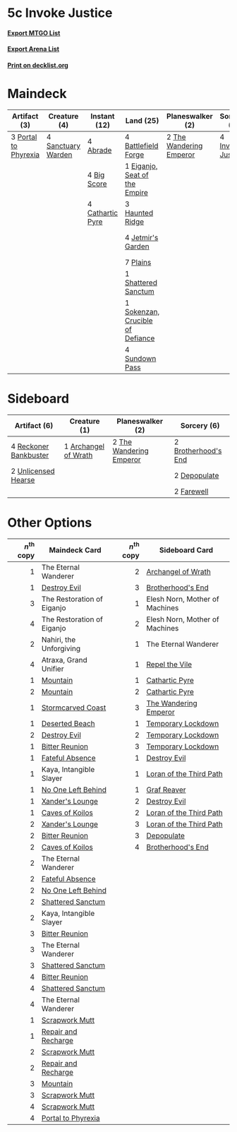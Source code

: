 # 5c Invoke Justice

#### [Export MTGO List](../collection/5c%20Invoke%20Justice/5c%20Invoke%20Justice.txt)
#### [Export Arena List](../collection/5c%20Invoke%20Justice/5c%20Invoke%20Justice_arena.txt)
#### [Print on decklist.org](http://decklist.org/?deckmain=4%09Abrade%0A3%09Atraxa,%20Grand%20Unifier%0A4%09Battlefield%20Forge%0A4%09Big%20Score%0A4%09Cathartic%20Pyre%0A1%09Eiganjo,%20Seat%20of%20the%20Empire%0A4%09Fable%20of%20the%20Mirror-Breaker%0A3%09Haunted%20Ridge%0A4%09Invoke%20Justice%0A4%09Jetmir's%20Garden%0A1%09Nahiri,%20the%20Unforgiving%0A7%09Plains%0A3%09Portal%20to%20Phyrexia%0A4%09Sanctuary%20Warden%0A1%09Shattered%20Sanctum%0A1%09Sokenzan,%20Crucible%20of%20Defiance%0A4%09Sundown%20Pass%0A2%09The%20Restoration%20of%20Eiganjo%0A2%09The%20Wandering%20Emperor&deckside=1%09Archangel%20of%20Wrath%0A2%09Brotherhood's%20End%0A2%09Depopulate%0A2%09Farewell%0A4%09Reckoner%20Bankbuster%0A2%09The%20Wandering%20Emperor%0A2%09Unlicensed%20Hearse)
# Maindeck

|                                         Artifact (3)                                          |                                        Creature (4)                                         |                                       Instant (12)                                        |                                                 Land (25)                                                 |                                         Planeswalker (2)                                         |                                        Sorcery (4)                                        |        Unknown (10)         |
|-----------------------------------------------------------------------------------------------|---------------------------------------------------------------------------------------------|-------------------------------------------------------------------------------------------|-----------------------------------------------------------------------------------------------------------|--------------------------------------------------------------------------------------------------|-------------------------------------------------------------------------------------------|-----------------------------|
|3 [Portal to Phyrexia](http://gatherer.wizards.com/Pages/Card/Details.aspx?multiverseid=583820)|4 [Sanctuary Warden](http://gatherer.wizards.com/Pages/Card/Details.aspx?multiverseid=555231)|4 [Abrade](http://gatherer.wizards.com/Pages/Card/Details.aspx?multiverseid=430772)        |4 [Battlefield Forge](http://gatherer.wizards.com/Pages/Card/Details.aspx?multiverseid=129479)             |2 [The Wandering Emperor](http://gatherer.wizards.com/Pages/Card/Details.aspx?multiverseid=548337)|4 [Invoke Justice](http://gatherer.wizards.com/Pages/Card/Details.aspx?multiverseid=548314)|3 Atraxa, Grand Unifier      |
|                                                                                               |                                                                                             |4 [Big Score](http://gatherer.wizards.com/Pages/Card/Details.aspx?multiverseid=555303)     |1 [Eiganjo, Seat of the Empire](http://gatherer.wizards.com/Pages/Card/Details.aspx?multiverseid=548581)   |                                                                                                  |                                                                                           |4 Fable of the Mirror-Breaker|
|                                                                                               |                                                                                             |4 [Cathartic Pyre](http://gatherer.wizards.com/Pages/Card/Details.aspx?multiverseid=534909)|3 [Haunted Ridge](http://gatherer.wizards.com/Pages/Card/Details.aspx?multiverseid=535061)                 |                                                                                                  |                                                                                           |1 Nahiri, the Unforgiving    |
|                                                                                               |                                                                                             |                                                                                           |4 [Jetmir's Garden](http://gatherer.wizards.com/Pages/Card/Details.aspx?multiverseid=555451)               |                                                                                                  |                                                                                           |2 The Restoration of Eiganjo |
|                                                                                               |                                                                                             |                                                                                           |7 [Plains](http://gatherer.wizards.com/Pages/Card/Details.aspx?multiverseid=439856)                        |                                                                                                  |                                                                                           |                             |
|                                                                                               |                                                                                             |                                                                                           |1 [Shattered Sanctum](http://gatherer.wizards.com/Pages/Card/Details.aspx?multiverseid=541140)             |                                                                                                  |                                                                                           |                             |
|                                                                                               |                                                                                             |                                                                                           |1 [Sokenzan, Crucible of Defiance](http://gatherer.wizards.com/Pages/Card/Details.aspx?multiverseid=548589)|                                                                                                  |                                                                                           |                             |
|                                                                                               |                                                                                             |                                                                                           |4 [Sundown Pass](http://gatherer.wizards.com/Pages/Card/Details.aspx?multiverseid=541142)                  |                                                                                                  |                                                                                           |                             |


# Sideboard

|                                          Artifact (6)                                          |                                         Creature (1)                                          |                                         Planeswalker (2)                                         |                                         Sorcery (6)                                          |
|------------------------------------------------------------------------------------------------|-----------------------------------------------------------------------------------------------|--------------------------------------------------------------------------------------------------|----------------------------------------------------------------------------------------------|
|4 [Reckoner Bankbuster](http://gatherer.wizards.com/Pages/Card/Details.aspx?multiverseid=548568)|1 [Archangel of Wrath](http://gatherer.wizards.com/Pages/Card/Details.aspx?multiverseid=574483)|2 [The Wandering Emperor](http://gatherer.wizards.com/Pages/Card/Details.aspx?multiverseid=548337)|2 [Brotherhood's End](http://gatherer.wizards.com/Pages/Card/Details.aspx?multiverseid=583713)|
|2 [Unlicensed Hearse](http://gatherer.wizards.com/Pages/Card/Details.aspx?multiverseid=555447)  |                                                                                               |                                                                                                  |2 [Depopulate](http://gatherer.wizards.com/Pages/Card/Details.aspx?multiverseid=555211)       |
|                                                                                                |                                                                                               |                                                                                                  |2 [Farewell](http://gatherer.wizards.com/Pages/Card/Details.aspx?multiverseid=548306)         |


# Other Options

|*n*<sup>th</sup> copy|                                        Maindeck Card                                         |*n*<sup>th</sup> copy|                                          Sideboard Card                                          |
|--------------------:|----------------------------------------------------------------------------------------------|--------------------:|--------------------------------------------------------------------------------------------------|
|                    1|The Eternal Wanderer                                                                          |                    2|[Archangel of Wrath](http://gatherer.wizards.com/Pages/Card/Details.aspx?multiverseid=574483)     |
|                    1|[Destroy Evil](http://gatherer.wizards.com/Pages/Card/Details.aspx?multiverseid=574497)       |                    3|[Brotherhood's End](http://gatherer.wizards.com/Pages/Card/Details.aspx?multiverseid=583713)      |
|                    3|The Restoration of Eiganjo                                                                    |                    1|Elesh Norn, Mother of Machines                                                                    |
|                    4|The Restoration of Eiganjo                                                                    |                    2|Elesh Norn, Mother of Machines                                                                    |
|                    2|Nahiri, the Unforgiving                                                                       |                    1|The Eternal Wanderer                                                                              |
|                    4|Atraxa, Grand Unifier                                                                         |                    1|[Repel the Vile](http://gatherer.wizards.com/Pages/Card/Details.aspx?multiverseid=548327)         |
|                    1|[Mountain](http://gatherer.wizards.com/Pages/Card/Details.aspx?multiverseid=439859)           |                    1|[Cathartic Pyre](http://gatherer.wizards.com/Pages/Card/Details.aspx?multiverseid=534909)         |
|                    2|[Mountain](http://gatherer.wizards.com/Pages/Card/Details.aspx?multiverseid=439859)           |                    2|[Cathartic Pyre](http://gatherer.wizards.com/Pages/Card/Details.aspx?multiverseid=534909)         |
|                    1|[Stormcarved Coast](http://gatherer.wizards.com/Pages/Card/Details.aspx?multiverseid=541141)  |                    3|[The Wandering Emperor](http://gatherer.wizards.com/Pages/Card/Details.aspx?multiverseid=548337)  |
|                    1|[Deserted Beach](http://gatherer.wizards.com/Pages/Card/Details.aspx?multiverseid=535058)     |                    1|[Temporary Lockdown](http://gatherer.wizards.com/Pages/Card/Details.aspx?multiverseid=574516)     |
|                    2|[Destroy Evil](http://gatherer.wizards.com/Pages/Card/Details.aspx?multiverseid=574497)       |                    2|[Temporary Lockdown](http://gatherer.wizards.com/Pages/Card/Details.aspx?multiverseid=574516)     |
|                    1|[Bitter Reunion](http://gatherer.wizards.com/Pages/Card/Details.aspx?multiverseid=583712)     |                    3|[Temporary Lockdown](http://gatherer.wizards.com/Pages/Card/Details.aspx?multiverseid=574516)     |
|                    1|[Fateful Absence](http://gatherer.wizards.com/Pages/Card/Details.aspx?multiverseid=534774)    |                    1|[Destroy Evil](http://gatherer.wizards.com/Pages/Card/Details.aspx?multiverseid=574497)           |
|                    1|Kaya, Intangible Slayer                                                                       |                    1|[Loran of the Third Path](http://gatherer.wizards.com/Pages/Card/Details.aspx?multiverseid=583597)|
|                    1|[No One Left Behind](http://gatherer.wizards.com/Pages/Card/Details.aspx?multiverseid=583694) |                    1|[Graf Reaver](http://gatherer.wizards.com/Pages/Card/Details.aspx?multiverseid=540963)            |
|                    1|[Xander's Lounge](http://gatherer.wizards.com/Pages/Card/Details.aspx?multiverseid=555461)    |                    2|[Destroy Evil](http://gatherer.wizards.com/Pages/Card/Details.aspx?multiverseid=574497)           |
|                    1|[Caves of Koilos](http://gatherer.wizards.com/Pages/Card/Details.aspx?multiverseid=129497)    |                    2|[Loran of the Third Path](http://gatherer.wizards.com/Pages/Card/Details.aspx?multiverseid=583597)|
|                    2|[Xander's Lounge](http://gatherer.wizards.com/Pages/Card/Details.aspx?multiverseid=555461)    |                    3|[Loran of the Third Path](http://gatherer.wizards.com/Pages/Card/Details.aspx?multiverseid=583597)|
|                    2|[Bitter Reunion](http://gatherer.wizards.com/Pages/Card/Details.aspx?multiverseid=583712)     |                    3|[Depopulate](http://gatherer.wizards.com/Pages/Card/Details.aspx?multiverseid=555211)             |
|                    2|[Caves of Koilos](http://gatherer.wizards.com/Pages/Card/Details.aspx?multiverseid=129497)    |                    4|[Brotherhood's End](http://gatherer.wizards.com/Pages/Card/Details.aspx?multiverseid=583713)      |
|                    2|The Eternal Wanderer                                                                          |                     |                                                                                                  |
|                    2|[Fateful Absence](http://gatherer.wizards.com/Pages/Card/Details.aspx?multiverseid=534774)    |                     |                                                                                                  |
|                    2|[No One Left Behind](http://gatherer.wizards.com/Pages/Card/Details.aspx?multiverseid=583694) |                     |                                                                                                  |
|                    2|[Shattered Sanctum](http://gatherer.wizards.com/Pages/Card/Details.aspx?multiverseid=541140)  |                     |                                                                                                  |
|                    2|Kaya, Intangible Slayer                                                                       |                     |                                                                                                  |
|                    3|[Bitter Reunion](http://gatherer.wizards.com/Pages/Card/Details.aspx?multiverseid=583712)     |                     |                                                                                                  |
|                    3|The Eternal Wanderer                                                                          |                     |                                                                                                  |
|                    3|[Shattered Sanctum](http://gatherer.wizards.com/Pages/Card/Details.aspx?multiverseid=541140)  |                     |                                                                                                  |
|                    4|[Bitter Reunion](http://gatherer.wizards.com/Pages/Card/Details.aspx?multiverseid=583712)     |                     |                                                                                                  |
|                    4|[Shattered Sanctum](http://gatherer.wizards.com/Pages/Card/Details.aspx?multiverseid=541140)  |                     |                                                                                                  |
|                    4|The Eternal Wanderer                                                                          |                     |                                                                                                  |
|                    1|[Scrapwork Mutt](http://gatherer.wizards.com/Pages/Card/Details.aspx?multiverseid=583748)     |                     |                                                                                                  |
|                    1|[Repair and Recharge](http://gatherer.wizards.com/Pages/Card/Details.aspx?multiverseid=583609)|                     |                                                                                                  |
|                    2|[Scrapwork Mutt](http://gatherer.wizards.com/Pages/Card/Details.aspx?multiverseid=583748)     |                     |                                                                                                  |
|                    2|[Repair and Recharge](http://gatherer.wizards.com/Pages/Card/Details.aspx?multiverseid=583609)|                     |                                                                                                  |
|                    3|[Mountain](http://gatherer.wizards.com/Pages/Card/Details.aspx?multiverseid=439859)           |                     |                                                                                                  |
|                    3|[Scrapwork Mutt](http://gatherer.wizards.com/Pages/Card/Details.aspx?multiverseid=583748)     |                     |                                                                                                  |
|                    4|[Scrapwork Mutt](http://gatherer.wizards.com/Pages/Card/Details.aspx?multiverseid=583748)     |                     |                                                                                                  |
|                    4|[Portal to Phyrexia](http://gatherer.wizards.com/Pages/Card/Details.aspx?multiverseid=583820) |                     |                                                                                                  |

